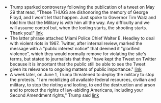 - Trump sparked controversy following the publication of a tweet on May 29 that read, "These THUGS are dishonoring the memory of George Floyd, and I won't let that happen. Just spoke to Governor Tim Walz and told him that the Military is with him all the way. Any difficulty and we will assume control but, when the looting starts, the shooting starts. Thank you!" [link](https://twitter.com/realDonaldTrump/status/1266231100780744704) 
- The latter phrase attached Miami Police Chief Walter E. Headley to deal with violent riots in 1967. Twitter, after internal review, marked the message with a "public interest notice" that deemed it "glorified violence", which they would normally remove for violating the site's terms, but stated to journalists that they "have kept the Tweet on Twitter because it is important that the public still be able to see the Tweet given its relevance to ongoing matters of public importance." [link](https://variety.com/2020/digital/news/twitter-donald-trumps-warning-label-minneapolis-glorifies-violence-1234619685/)
- A week later, on June 1, Trump threatened to deploy the military to stop the protests. "I am mobilizing all available federal resources, civilian and military, to stop the rioting and looting, to end the destruction and arson and to protect the rights of law-abiding Americans, including your Second Amendment rights," Trump said [link](https://www.nbcnews.com/politics/politics-news/trump-considering-move-invoke-insurrection-act-n1221326?fbclid=IwAR1ptM88vuhBrSWSBd4Go_aKeKY1HkHWPw1X5pzeWrHCgSXIsCsPX0t4pxI)
